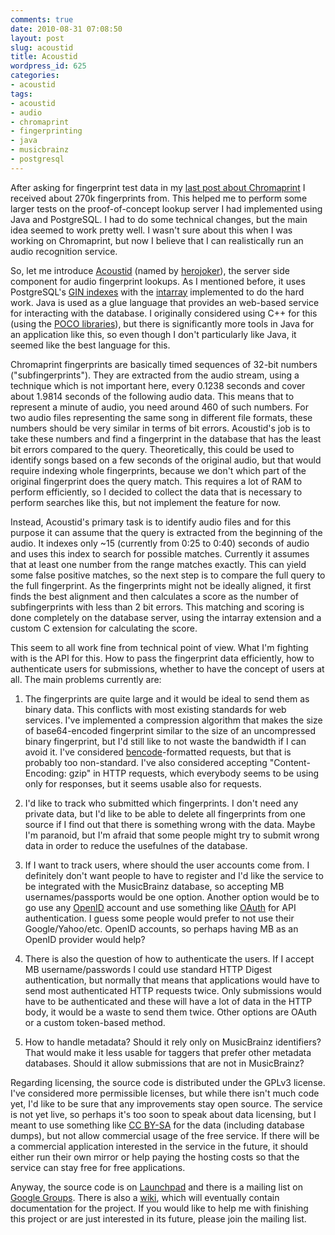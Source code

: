 ```yaml
---
comments: true
date: 2010-08-31 07:08:50
layout: post
slug: acoustid
title: Acoustid
wordpress_id: 625
categories:
- acoustid
tags:
- acoustid
- audio
- chromaprint
- fingerprinting
- java
- musicbrainz
- postgresql
---
```


After asking for fingerprint test data in my [last post about Chromaprint](/2010/07/introducing-chromaprint/) I received about 270k fingerprints from. This helped me to perform some larger tests on the proof-of-concept lookup server I had implemented using Java and PostgreSQL. I had to do some technical changes, but the main idea seemed to work pretty well. I wasn't sure about this when I was working on Chromaprint, but now I believe that I can realistically run an audio recognition service.

So, let me introduce [Acoustid](https://launchpad.net/acoustid-server) (named by [herojoker](http://chatlogs.musicbrainz.org/musicbrainz/2010/2010-07/2010-07-14.html#T11-27-54-618882)), the server side component for audio fingerprint lookups. As I mentioned before, it uses PostgreSQL's [GIN indexes](http://developer.postgresql.org/pgdocs/postgres/gin.html) with the [intarray](http://www.postgresql.org/docs/8.4/static/intarray.html) implemented to do the hard work. Java is used as a glue language that provides an web-based service for interacting with the database. I originally considered using C++ for this (using the [POCO libraries](http://pocoproject.org/)), but there is significantly more tools in Java for an application like this, so even though I don't particularly like Java, it seemed like the best language for this.

Chromaprint fingerprints are basically timed sequences of 32-bit numbers ("subfingerprints"). They are extracted from the audio stream, using a technique which is not important here, every 0.1238 seconds and cover about 1.9814 seconds of the following audio data. This means that to represent a minute of audio, you need around 460 of such numbers. For two audio files representing the same song in different file formats, these numbers should be very similar in terms of bit errors. Acoustid's job is to take these numbers and find a fingerprint in the database that has the least bit errors compared to the query. Theoretically, this could be used to identify songs based on a few seconds of the original audio, but that would require indexing whole fingerprints, because we don't which part of the original fingerprint does the query match. This requires a lot of RAM to perform efficiently, so I decided to collect the data that is necessary to perform searches like this, but not implement the feature for now.

Instead, Acoustid's primary task is to identify audio files and for this purpose it can assume that the query is extracted from the beginning of the audio. It indexes only ~15 (currently from 0:25 to 0:40) seconds of audio and uses this index to search for possible matches. Currently it assumes that at least one number from the range matches exactly. This can yield some false positive matches, so the next step is to compare the full query to the full fingerprint. As the fingerprints might not be ideally aligned, it first finds the best alignment and then calculates a score as the number of subfingerprints with less than 2 bit errors. This matching and scoring is done completely on the database server, using the intarray extension and a custom C extension for calculating the score.

This seem to all work fine from technical point of view. What I'm fighting with is the API for this. How to pass the fingerprint data efficiently, how to authenticate users for submissions, whether to have the concept of users at all. The main problems currently are:




  
  1. The fingerprints are quite large and it would be ideal to send them as binary data. This conflicts with most existing standards for web services. I've implemented a compression algorithm that makes the size of base64-encoded fingerprint similar to the size of an uncompressed binary fingerprint, but I'd still like to not waste the bandwidth if I can avoid it. I've considered [bencode](http://en.wikipedia.org/wiki/Bencode)-formatted requests, but that is probably too non-standard. I've also considered accepting "Content-Encoding: gzip" in HTTP requests, which everybody seems to be using only for responses, but it seems usable also for requests.

  
  2. I'd like to track who submitted which fingerprints. I don't need any private data, but I'd like to be able to delete all fingerprints from one source if I find out that there is something wrong with the data. Maybe I'm paranoid, but I'm afraid that some people might try to submit wrong data in order to reduce the usefulnes of the database.

  
  3. If I want to track users, where should the user accounts come from. I definitely don't want people to have to register and I'd like the service to be integrated with the MusicBrainz database, so accepting MB usernames/passports would be one option. Another option would be to go use any [OpenID](http://openid.net/) account and use something like [OAuth](http://oauth.net/) for API authentication. I guess some people would prefer to not use their Google/Yahoo/etc. OpenID accounts, so perhaps having MB as an OpenID provider would help?

  
  4. There is also the question of how to authenticate the users. If I accept MB username/passwords I could use standard HTTP Digest authentication, but normally that means that applications would have to send most authenticated HTTP requests twice. Only submissions would have to be authenticated and these will have a lot of data in the HTTP body, it would be a waste to send them twice. Other options are OAuth or a custom token-based method.

  
  5. How to handle metadata? Should it rely only on MusicBrainz identifiers? That would make it less usable for taggers that prefer other metadata databases. Should it allow submissions that are not in MusicBrainz?



Regarding licensing, the source code is distributed under the GPLv3 license. I've considered more permissible licenses, but while there isn't much code yet, I'd like to be sure that any improvements stay open source. The service is not yet live, so perhaps it's too soon to speak about data licensing, but I meant to use something like [CC BY-SA](http://creativecommons.org/licenses/by-sa/2.0/) for the data (including database dumps), but not allow commercial usage of the free service. If there will be a commercial application interested in the service in the future, it should either run their own mirror or help paying the hosting costs so that the service can stay free for free applications.

Anyway, the source code is on [Launchpad](https://code.launchpad.net/acoustid-server) and there is a mailing list on [Google Groups](http://groups.google.com/group/acoustid). There is also a [wiki](http://acoustid.oxygene.sk/wiki/Main_Page), which will eventually contain documentation for the project. If you would like to help me with finishing this project or are just interested in its future, please join the mailing list.
